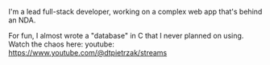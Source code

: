 I'm a lead full-stack developer,
working on a complex web app that's behind an NDA.

For fun, I almost wrote a "database" in C that I never planned on using.
Watch the chaos here:
youtube: https://www.youtube.com/@dtpietrzak/streams
